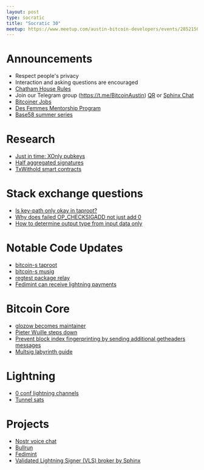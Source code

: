 ```yaml
---
layout: post
type: socratic
title: "Socratic 30"
meetup: https://www.meetup.com/austin-bitcoin-developers/events/285215038/
---
```


# Announcements

- Respect people's privacy
- Interaction and asking questions are encouraged
- [Chatham House Rules](https://www.chathamhouse.org/about-us/chatham-house-rule)
- Join our Telegram group (https://t.me/BitcoinAustin) [QR](../assets/imgs/telegram-group.svg) or [Sphinx Chat](https://tribes.sphinx.chat/t/austintaexasbitcoiners)
- [Bitcoiner Jobs](https://bitcoinerjobs.co/)
- [Des Femmes Mentorship Program](https://desfemmesmagazine.com/blogs/news/mentorship-program)
- [Base58 summer series](https://twitter.com/base58btc/status/1544140600622055426?s=21&t=XVfc7380naOTz6v7SOJxaw)

# Research

- [Just in time: XOnly pubkeys](https://github.com/jonasnick/bips/issues/32)
- [Half aggregated signatures](https://blog.blockstream.com/half-aggregation-of-bip-340-signatures/)
- [TxWithold smart contracts](https://thelab31.xyz/blog/txwithhold)

# Stack exchange questions

- [Is key-path only okay in taproot?](https://bitcoin.stackexchange.com/questions/113989/bip-341-should-key-path-only-p2tr-be-eschewed-altogether)
- [Why does failed OP_CHECKSIGADD not just add 0](https://bitcoin.stackexchange.com/questions/114446/why-do-invalid-signatures-in-op-checksigadd-not-push-to-the-stack)
- [How to determine output type from input data only](https://twitter.com/murchandamus/status/1549201407747694593?s=20&t=mqKh1ywjauEUOknsaKQ3zQ)

# Notable Code Updates

- [bitcoin-s taproot](https://twitter.com/Chris_Stewart_5/status/1547228805554532352?s=20&t=mqOWClcR6n6E9G8v3qMLpg)
- [bitcoin-s musig](https://twitter.com/Chris_Stewart_5/status/1544753483831824386?s=20&t=sTb2IT39meJ0RsFIPHV1iw)
- [regtest package relay](https://github.com/bitcoin/bitcoin/pull/24836)
- [Fedimint can receive lightning payments](https://github.com/fedimint/minimint/pull/174)

# Bitcoin Core

- [glozow becomes maintainer](https://github.com/bitcoin/bitcoin/pull/25524)
- [Pieter Wuille steps down](https://twitter.com/pwuille/status/1545159642447335424)
- [Prevent block index fingerprinting by sending additional getheaders messages](https://github.com/bitcoin/bitcoin/pull/24571)
- [Multsig labyrinth guide](https://github.com/bitcoin/bitcoin/issues/24861)

# Lightning

- [0 conf lightning channels](https://twitter.com/JohnCantrell97/status/1542196189319335936?s=20&t=uSgkQaaG6-MX4HyExEY-wQ)
- [Tunnel sats](https://twitter.com/TunnelSats/status/1546978719784476672)

# Projects

- [Nostr voice chat](https://github.com/Giszmo/Nostr-Voice-Chat)
- [Bullrun](https://github.com/arcadecity/bullrun)
- [Fedimint](https://fedimint.org/)
- [Validated Lightning Signer (VLS) broker by Sphinx](http://sphinx.chat/2022/06/27/a-lightning-nodes-problem-with-hats/)
